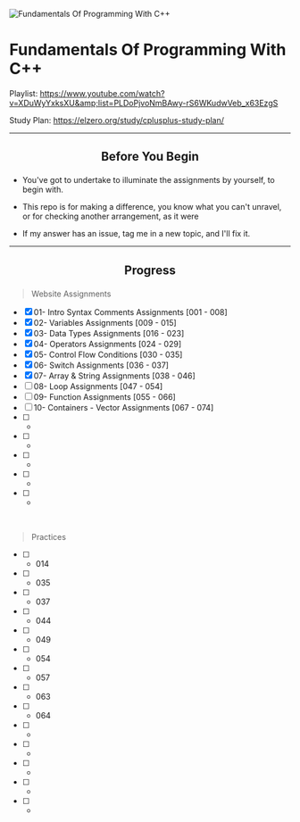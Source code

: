 ![Fundamentals Of Programming With C++](https://elzero.org/fundamentals.png)

# Fundamentals Of Programming With C++

Playlist: https://www.youtube.com/watch?v=XDuWyYxksXU&amp;list=PLDoPjvoNmBAwy-rS6WKudwVeb_x63EzgS

Study Plan: https://elzero.org/study/cplusplus-study-plan/

---

## <p align="center" >Before You Begin</p>

- You've got to undertake to illuminate the assignments by yourself, to begin with.
- This repo is for making a difference, you know what you can't unravel, or for checking another arrangement, as it were

- If my answer has an issue, tag me in a new topic, and I'll fix it.

---

## <p align="center">Progress</p>


> Website Assignments


* [X] 01- Intro Syntax Comments Assignments     [001 - 008]
* [X] 02- Variables Assignments                 [009 - 015]
* [X] 03- Data Types Assignments                [016 - 023]
* [X] 04- Operators Assignments                 [024 - 029]
* [X] 05- Control Flow Conditions               [030 - 035]
* [X] 06- Switch Assignments                    [036 - 037]
* [X] 07- Array & String Assignments            [038 - 046]
* [ ] 08- Loop Assignments                      [047 - 054]
* [ ] 09- Function Assignments                  [055 - 066]
* [ ] 10- Containers - Vector Assignments       [067 - 074]
* [ ] -
* [ ] -
* [ ] -
* [ ] -
* [ ] -

<br />

> Practices

* [ ] - 014 
* [ ] - 035
* [ ] - 037
* [ ] - 044
* [ ] - 049
* [ ] - 054
* [ ] - 057
* [ ] - 063
* [ ] - 064
* [ ] -
* [ ] -
* [ ] -
* [ ] -
* [ ] -
